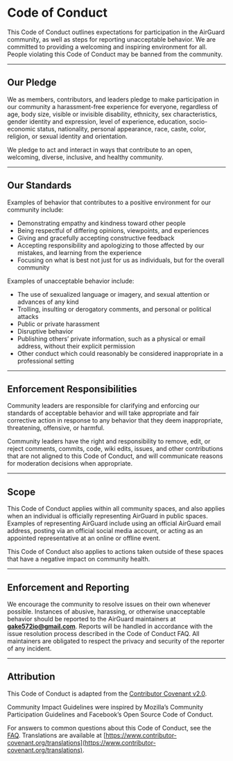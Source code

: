 # Code of Conduct

This Code of Conduct outlines expectations for participation in the AirGuard community, as well as steps for reporting unacceptable behavior. We are committed to providing a welcoming and inspiring environment for all. People violating this Code of Conduct may be banned from the community.

---

## Our Pledge

We as members, contributors, and leaders pledge to make participation in our community a harassment-free experience for everyone, regardless of age, body size, visible or invisible disability, ethnicity, sex characteristics, gender identity and expression, level of experience, education, socio-economic status, nationality, personal appearance, race, caste, color, religion, or sexual identity and orientation.

We pledge to act and interact in ways that contribute to an open, welcoming, diverse, inclusive, and healthy community.

---

## Our Standards

Examples of behavior that contributes to a positive environment for our community include:

- Demonstrating empathy and kindness toward other people  
- Being respectful of differing opinions, viewpoints, and experiences  
- Giving and gracefully accepting constructive feedback  
- Accepting responsibility and apologizing to those affected by our mistakes, and learning from the experience  
- Focusing on what is best not just for us as individuals, but for the overall community  

Examples of unacceptable behavior include:

- The use of sexualized language or imagery, and sexual attention or advances of any kind  
- Trolling, insulting or derogatory comments, and personal or political attacks  
- Public or private harassment  
- Disruptive behavior  
- Publishing others’ private information, such as a physical or email address, without their explicit permission  
- Other conduct which could reasonably be considered inappropriate in a professional setting  

---

## Enforcement Responsibilities

Community leaders are responsible for clarifying and enforcing our standards of acceptable behavior and will take appropriate and fair corrective action in response to any behavior that they deem inappropriate, threatening, offensive, or harmful.

Community leaders have the right and responsibility to remove, edit, or reject comments, commits, code, wiki edits, issues, and other contributions that are not aligned to this Code of Conduct, and will communicate reasons for moderation decisions when appropriate.

---

## Scope

This Code of Conduct applies within all community spaces, and also applies when an individual is officially representing AirGuard in public spaces. Examples of representing AirGuard include using an official AirGuard email address, posting via an official social media account, or acting as an appointed representative at an online or offline event.

This Code of Conduct also applies to actions taken outside of these spaces that have a negative impact on community health.

---

## Enforcement and Reporting

We encourage the community to resolve issues on their own whenever possible. Instances of abusive, harassing, or otherwise unacceptable behavior should be reported to the AirGuard maintainers at **gake572io@gmail.com**. Reports will be handled in accordance with the issue resolution process described in the Code of Conduct FAQ. All maintainers are obligated to respect the privacy and security of the reporter of any incident.

---

## Attribution

This Code of Conduct is adapted from the [Contributor Covenant v2.0](https://www.contributor-covenant.org/version/2/0/code_of_conduct.html).

Community Impact Guidelines were inspired by Mozilla’s Community Participation Guidelines and Facebook’s Open Source Code of Conduct.

For answers to common questions about this Code of Conduct, see the [FAQ](https://www.contributor-covenant.org/faq). Translations are available at [https://www.contributor-covenant.org/translations](https://www.contributor-covenant.org/translations).
